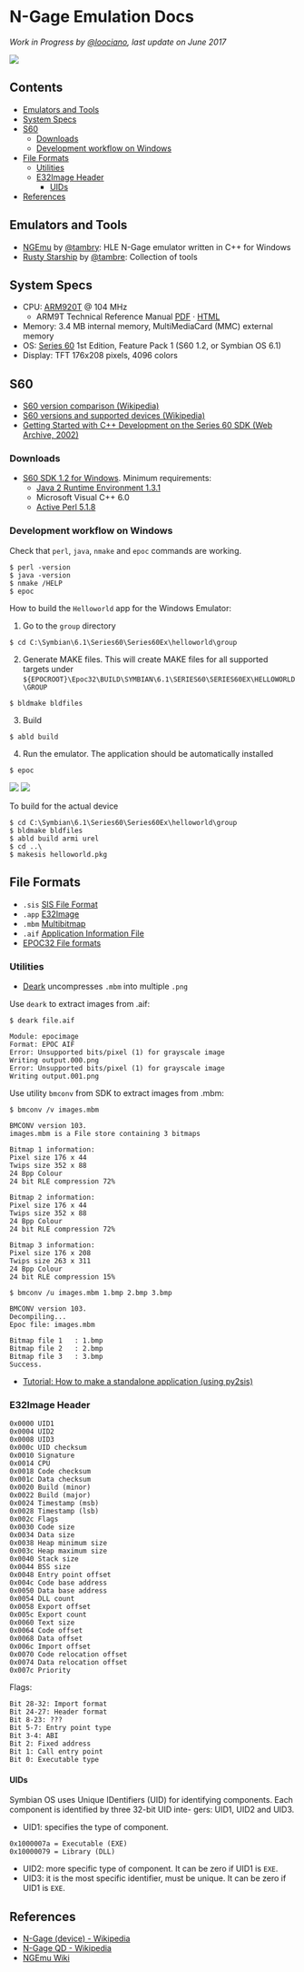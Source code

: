 # N-Gage Emulation Docs
_Work in Progress by [@loociano](https://github.com/loociano), last update on June 2017_

![ ](https://raw.githubusercontent.com/loociano/N-Gage-emu-docs/master/img/ngage-motherboard.png)

## Contents

- [Emulators and Tools](#emulators-and-tools)
- [System Specs](#system-specs)
- [S60](#s60)
  - [Downloads](#downloads)
  - [Development workflow on Windows](#development-workflow-on-windows)
- [File Formats](#file-formats)
  - [Utilities](#utilities)
  - [E32Image Header](#e32image-header)
    - [UIDs](#uids)
- [References](#references)

## Emulators and Tools

* [NGEmu](https://github.com/NGEmu/NGEmu) by [@tambry](https://github.com/tambry): HLE N-Gage emulator written in C++ for Windows
* [Rusty Starship](https://gitlab.com/tambre/rusty-starship) by [@tambre](https://gitlab.com/tambre): Collection of tools

## System Specs

* CPU: [ARM920T](https://en.wikipedia.org/wiki/ARM9#ARM920T) @ 104 MHz
  + ARM9T Technical Reference Manual [PDF](http://www.atmel.com/Images/ARM_920T_TRM.pdf) · [HTML](http://infocenter.arm.com/help/index.jsp?topic=/com.arm.doc.ddi0151c/I1004722.html)
* Memory: 3.4 MB internal memory, MultiMediaCard (MMC) external memory
* OS: [Series 60](https://en.wikipedia.org/wiki/S60_(software_platform)) 1st Edition, Feature Pack 1 (S60 1.2, or Symbian OS 6.1)
* Display: TFT 176x208 pixels, 4096 colors

## S60

* [S60 version comparison (Wikipedia)](https://en.wikipedia.org/wiki/Symbian#Symbian_.28S60.29_version_comparison)
* [S60 versions and supported devices (Wikipedia)](https://en.wikipedia.org/wiki/S60_(software_platform)#Versions_and_supported_devices)
* [Getting Started with C++ Development on the Series 60 SDK (Web Archive, 2002)](https://web.archive.org/web/20050228053950/http://www.symbian.com/developer/techlib/papers/series60/series60.html)

### Downloads

* [S60 SDK 1.2 for Windows](http://urjaman.ddns.net/sissshare/s60-2ndEd-dev/1stEd/nS60_sdk_v1_2.zip). Minimum requirements:
  * [Java 2 Runtime Environment 1.3.1](http://www.oracle.com/technetwork/java/javasebusiness/downloads/java-archive-downloads-javase13-419413.html)
  * Microsoft Visual C++ 6.0
  * [Active Perl 5.1.8](https://sourceforge.net/p/wpbdc/website/ci/2ee71367b1932176847e8f969af85168d94c89f4/tree/Download/ActivePerl-5.6.1.635-MSWin32-x86.msi?format=raw)

### Development workflow on Windows

Check that `perl`, `java`, `nmake` and `epoc` commands are working.
```
$ perl -version
$ java -version
$ nmake /HELP
$ epoc
```
How to build the `Helloworld` app for the Windows Emulator:

1. Go to the `group` directory
```
$ cd C:\Symbian\6.1\Series60\Series60Ex\helloworld\group
```
2. Generate MAKE files. This will create MAKE files for all supported targets under `${EPOCROOT}\Epoc32\BUILD\SYMBIAN\6.1\SERIES60\SERIES60EX\HELLOWORLD\GROUP`
```
$ bldmake bldfiles
```
3. Build
```
$ abld build
```
4. Run the emulator. The application should be automatically installed
```
$ epoc
```
![](https://raw.githubusercontent.com/loociano/N-Gage-emu-docs/master/img/helloworld-emulator-1.png)
![](https://raw.githubusercontent.com/loociano/N-Gage-emu-docs/master/img/helloworld-emulator-2.png)

To build for the actual device
```
$ cd C:\Symbian\6.1\Series60\Series60Ex\helloworld\group
$ bldmake bldfiles
$ abld build armi urel
$ cd ..\
$ makesis helloworld.pkg
```

## File Formats

* `.sis` [SIS File Format](http://www.thouky.co.uk/sis.html)
* `.app` [E32Image](http://web.archive.org/web/20070616175615/http://www.antonypranata.com/articles/e32fileformat.html)
* `.mbm` [Multibitmap](http://fileformats.archiveteam.org/wiki/EPOC_MBM)
* `.aif` [Application Information File](http://fileformats.archiveteam.org/wiki/EPOC_AIF)
* [EPOC32 File formats](http://www.koeniglich.de/epoc32_fileformats.txt)

### Utilities

* [Deark](http://entropymine.com/deark/) uncompresses `.mbm` into multiple `.png`

Use `deark` to extract images from .aif:
```
$ deark file.aif

Module: epocimage
Format: EPOC AIF
Error: Unsupported bits/pixel (1) for grayscale image
Writing output.000.png
Error: Unsupported bits/pixel (1) for grayscale image
Writing output.001.png
```

Use utility `bmconv` from SDK to extract images from .mbm:
```
$ bmconv /v images.mbm

BMCONV version 103.
images.mbm is a File store containing 3 bitmaps

Bitmap 1 information:
Pixel size 176 x 44
Twips size 352 x 88
24 Bpp Colour
24 bit RLE compression 72%

Bitmap 2 information:
Pixel size 176 x 44
Twips size 352 x 88
24 Bpp Colour
24 bit RLE compression 72%

Bitmap 3 information:
Pixel size 176 x 208
Twips size 263 x 311
24 Bpp Colour
24 bit RLE compression 15%

$ bmconv /u images.mbm 1.bmp 2.bmp 3.bmp

BMCONV version 103.
Decompiling...
Epoc file: images.mbm

Bitmap file 1   : 1.bmp
Bitmap file 2   : 2.bmp
Bitmap file 3   : 3.bmp
Success.
```
* [Tutorial: How to make a standalone application (using py2sis)](http://www.mobilenin.com/pys60/info_standalone_application.htm)

### E32Image Header

```
0x0000 UID1
0x0004 UID2
0x0008 UID3
0x000c UID checksum
0x0010 Signature
0x0014 CPU
0x0018 Code checksum
0x001c Data checksum
0x0020 Build (minor)
0x0022 Build (major)
0x0024 Timestamp (msb)
0x0028 Timestamp (lsb)
0x002c Flags
0x0030 Code size
0x0034 Data size
0x0038 Heap minimum size
0x003c Heap maximum size
0x0040 Stack size
0x0044 BSS size
0x0048 Entry point offset
0x004c Code base address
0x0050 Data base address
0x0054 DLL count
0x0058 Export offset
0x005c Export count
0x0060 Text size
0x0064 Code offset
0x0068 Data offset
0x006c Import offset
0x0070 Code relocation offset
0x0074 Data relocation offset
0x007c Priority
```

Flags:

```
Bit 28-32: Import format
Bit 24-27: Header format
Bit 8-23: ???
Bit 5-7: Entry point type
Bit 3-4: ABI
Bit 2: Fixed address
Bit 1: Call entry point
Bit 0: Executable type
```

#### UIDs

Symbian OS uses Unique IDentifiers (UID) for identifying components. Each component is identified by three 32-bit UID inte-
gers: UID1, UID2 and UID3.

* UID1: specifies the type of component.
```
0x1000007a = Executable (EXE)
0x10000079 = Library (DLL)
```
* UID2: more specific type of component. It can be zero if UID1 is `EXE`.
* UID3: it is the most specific identifier, must be unique. It can be zero if UID1 is `EXE`.

## References

* [N-Gage (device) - Wikipedia](https://en.wikipedia.org/wiki/N-Gage_(device))
* [N-Gage QD - Wikipedia](https://en.wikipedia.org/wiki/N-Gage_QD)
* [NGEmu Wiki](https://github.com/NGEmu/NGEmu/wiki)